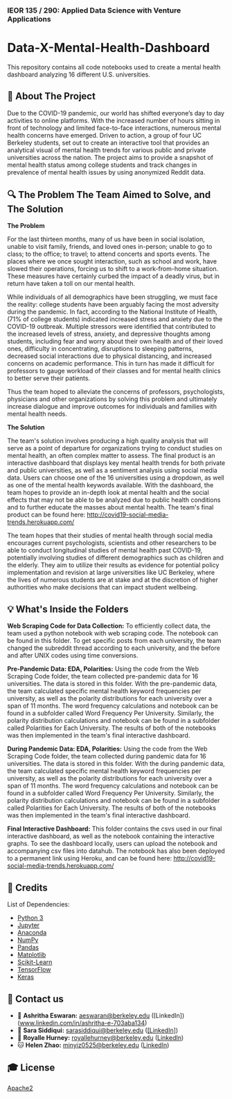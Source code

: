 
### IEOR 135 / 290: Applied Data Science with Venture Applications


# Data-X-Mental-Health-Dashboard
 
This repository contains all code notebooks used to create a mental health dashboard analyzing 16 different U.S. universities.

## 📁 About The Project

Due to the COVID-19 pandemic, our world has shifted everyone’s day to day activities to online platforms. With the increased number of hours sitting in front of technology and limited face-to-face interactions, numerous mental health concerns have emerged. Driven to action, a group of four UC Berkeley students, set out to create an interactive tool that provides an analytical visual of mental health trends for various public and private universities across the nation. The project aims to provide a snapshot of mental health status among college students and track changes in prevalence of mental health issues by using anonymized Reddit data.


## 🔍 The Problem The Team Aimed to Solve, and The Solution

**The Problem**

For the last thirteen months, many of us have been in social isolation, unable to visit family, friends, and loved ones in-person; unable to go to class; to the office; to travel; to attend concerts and sports events. The places where we once sought interaction, such as school and work, have slowed their operations, forcing us to shift to a work-from-home situation. These measures have certainly curbed the impact of a deadly virus, but in return have taken a toll on our mental health.

While individuals of all demographics have been struggling, we must face the reality: college students have been arguably facing the most adversity during the pandemic. In fact, according to the National Institute of Health, (71% of college students) indicated increased stress and anxiety due to the COVID-19 outbreak. Multiple stressors were identified that contributed to the increased levels of stress, anxiety, and depressive thoughts among students, including fear and worry about their own health and of their loved ones, difficulty in concentrating, disruptions to sleeping patterns, decreased social interactions due to physical distancing, and increased concerns on academic performance. This in turn has made it difficult for professors to gauge workload of their classes and for mental health clinics to better serve their patients.

Thus the team hoped to alleviate the concerns of professors, psychologists, physicians and other organizations by solving this problem and ultimately increase dialogue and improve outcomes for individuals and families with mental health needs.

**The Solution**

The team's solution involves producing a high quality analysis that will serve as a point of departure for organizations trying to conduct studies on mental health, an often complex matter to assess. The final product is an interactive dashboard that displays key mental health trends for both private and public universities, as well as a sentiment analysis using social media data. Users can choose one of the 16 universities using a dropdown, as well as one of the mental health keywords available. With the dashboard, the team hopes to provide an in-depth look at mental health and the social effects that may not be able to be analyzed due to public health conditions and to further educate the masses about mental health. The team's final product can be found here: http://covid19-social-media-trends.herokuapp.com/

The team hopes that their studies of mental health through social media encourages current psychologists, scientists and other researchers to be able to conduct longitudinal studies of mental health past COVID-19, potentially involving studies of different demographics such as children and the elderly. They aim to utilize their results as evidence for potential policy implementation and revision at large universities like UC Berkeley, where the lives of numerous students are at stake and at the discretion of higher authorities who make decisions that can impact student wellbeing.

## 💡 What's Inside the Folders

**Web Scraping Code for Data Collection:** 
To efficiently collect data, the team used a python notebook with web scraping code. The notebook can be found in this folder. To get specific posts from each university, the team changed the subreddit thread according to each university, and the before and after UNIX codes using time conversions.

**Pre-Pandemic Data: EDA, Polarities:** 
Using the code from the Web Scraping Code folder, the team collected pre-pandemic data for 16 universities. The data is stored in this folder. With the pre-pandemic data, the team calculated specific mental health keyword frequencies per university, as well as the polarity distributions for each university over a span of 11 months. The word frequency calculations and notebook can be found in a subfolder called Word Frequency Per University. Similarly, the polarity distribution calculations and notebook can be found in a subfolder called Polarities for Each University. The results of both of the notebooks was then implemented in the team's final interactive dashboard.

**During Pandemic Data: EDA, Polarities:** 
Using the code from the Web Scraping Code folder, the team collected during pandemic data for 16 universities. The data is stored in this folder. With the during pandemic data, the team calculated specific mental health keyword frequencies per university, as well as the polarity distributions for each university over a span of 11 months. The word frequency calculations and notebook can be found in a subfolder called Word Frequency Per University. Similarly, the polarity distribution calculations and notebook can be found in a subfolder called Polarities for Each University. The results of both of the notebooks was then implemented in the team's final interactive dashboard.

**Final Interactive Dashboard:**
This folder contains the csvs used in our final interactive dashboard, as well as the notebook containing the interactive graphs. To see the dashboard locally, users can upload the notebook and accompanying csv files into datahub. The notebook has also been deployed to a permanent link using Heroku, and can be found here: http://covid19-social-media-trends.herokuapp.com/


## 🧾 Credits

List of Dependencies:

* [Python 3](https://www.python.org/)
* [Jupyter](https://jupyter.org/)
* [Anaconda](https://www.anaconda.com/)
* [NumPy](http://www.numpy.org/)
* [Pandas](https://pandas.pydata.org/)
* [Matplotlib](https://matplotlib.org/)
* [Scikit-Learn](http://scikit-learn.org/stable/index.html)
* [TensorFlow](https://www.tensorflow.org/)
* [Keras](https://keras.io/)


## 📧 Contact us

- 🐬 **Ashritha Eswaran:** aeswaran@berkeley.edu ([LinkedIn])(www.linkedin.com/in/ashritha-e-703aba134)
- 🐶 **Sara Siddiqui:** sarasiddiqui@berkeley.edu (<a href="https://www.linkedin.com/in/sara-sidd">[LinkedIn]</a>)
- 🐯 **Royalle Hurney:** royallehurney@berkeley.edu ([LinkedIn](www.linkedin.com/in/royalle-hurney))
- 🐱 **Helen Zhao:** minyiz0525@berkeley.edu ([LinkedIn](www.linkedin.com/in/arashnourian))


## 🎓 License

[Apache2](https://www.apache.org/licenses/LICENSE-2.0)
